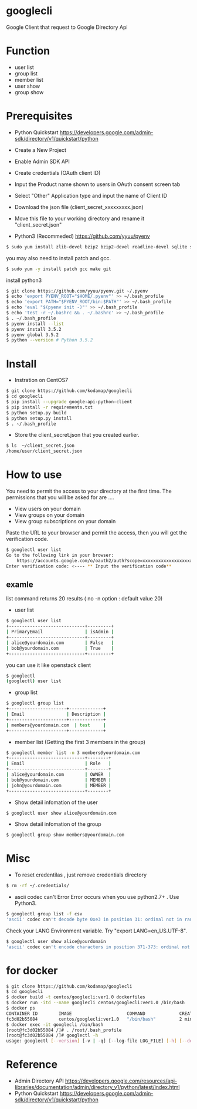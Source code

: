 # googlecli
Google Client that request to  Google Directory Api

# Function
- user list
- group list
- member list
- user show
- group show

# Prerequisites
- Python Quickstart
https://developers.google.com/admin-sdk/directory/v1/quickstart/python
 - Create a New Project
 - Enable Admin SDK API
 - Create credentials (OAuth client ID)
 - Input the Product name shown to users in OAuth consent screen tab
 - Select "Other" Application type and input the name of Client ID
 - Download the json file (client_secret_xxxxxxxxx.json)
 - Move this file to your working directory and rename it "client_secret.json"

- Python3 (Recommeded) 
https://github.com/yyuu/pyenv

```sh
$ sudo yum install zlib-devel bzip2 bzip2-devel readline-devel sqlite sqlite-devel openssl-devel -y
```
you may also need to install patch and gcc.
```sh
$ sudo yum -y install patch gcc make git
```
install python3
```sh
$ git clone https://github.com/yyuu/pyenv.git ~/.pyenv
$ echo 'export PYENV_ROOT="$HOME/.pyenv"' >> ~/.bash_profile
$ echo 'export PATH="$PYENV_ROOT/bin:$PATH"' >> ~/.bash_profile
$ echo 'eval "$(pyenv init -)"' >> ~/.bash_profile
$ echo 'test -r ~/.bashrc && . ~/.bashrc' >> ~/.bash_profile
$ . ~/.bash_profile
$ pyenv install --list
$ pyenv install 3.5.2
$ pyenv global 3.5.2
$ python --version # Python 3.5.2
```

# Install 
- Instration on CentOS7
```sh
$ git clone https://github.com/kodamap/googlecli
$ cd googlecli
$ pip install --upgrade google-api-python-client
$ pip install -r requirements.txt
$ python setup.py build
$ python setup.py install
$ . ~/.bash_profile
```
- Store the client_secret.json that you created earlier.
```sh
$ ls  ~/client_secret.json
/home/user/client_secret.json
```

# How to use
You need to permit the access to your directory at the first time.
The permissions that you will be asked for are ....
 - View users on your domain
 - View groups on your domain
 - View group subscriptions on your domain

Paste the URL to your browser and permit the access, then you will get the verification code.
```sh
$ googlectl user list
Go to the following link in your browser:
    https://accounts.google.com/o/oauth2/auth?scope=xxxxxxxxxxxxxxxxxxxxxxxxxxxxxxxxxxxxxxxxxxxx
Enter verification code: <---- ** Input the verification code**
```
## examle
list command returns 20 results ( no -n option : default value 20)
- user list
```sh
$ googlectl user list
+-----------------------------+---------+
| PrimaryEmail                | isAdmin |
+-----------------------------+---------+
| alice@yourdomain.com        | False   |
| bob@yourdomain.com          | True    |
+-----------------------------+---------+
```
you can use it like openstack client
```sh
$ googlectl
(googlectl) user list
```
- group list
```sh
$ googlectl group list
+----------------------+-------------+
| Email                | Description |
+----------------------+-------------+
| members@yourdomain.com  | test     |
+----------------------+-------------+
```
- member list (Getting the first 3 members in the group)
```sh
$ googlectl member list -n 3 members@yourdomain.com
+-----------------------------+--------+
| Email                       | Role   |
+-----------------------------+--------+
| alice@yourdomain.com        | OWNER  |
| bob@yourdomain.com          | MEMBER |
| john@yourdomain.com         | MEMBER |
+-----------------------------+--------+
```
- Show detail infomation of the user
```sh
$ googlectl user show alice@yourdomain.com
```
- Show detail infomation of the group
```sh
$ googlectl group show members@yourdomain.com
```

# Misc
- To reset credentilas , just remove credentials directory
```sh
$ rm -rf ~/.credentials/
```
- ascii codec can't Error
Error occurs when you use python2.7+ . Use Python3.
```sh
$ googlectl group list -f csv
'ascii' codec can't decode byte 0xe3 in position 31: ordinal not in range(128)
```
Check your LANG Environment variable. Try "export LANG=en_US.UTF-8".
```sh
$ googlectl user show alice@yourdomain
'ascii' codec can't encode characters in position 371-373: ordinal not in range(128)
```

# for docker
```sh
$ git clone https://github.com/kodamap/googlecli
$ cd googlecli
$ docker build -t centos/googlecli:ver1.0 dockerfiles
$ docker run -itd --name googlecli centos/googlecli:ver1.0 /bin/bash
$ docker ps
CONTAINER ID        IMAGE                     COMMAND             CREATED             STATUS              PORTS               NAMES
fc3d02b55084        centos/googlecli:ver1.0   "/bin/bash"         2 minutes ago       Up 2 minutes                            googlecli
$ docker exec -it googlecli /bin/bash
[root@fc3d02b55084 /]# . /root/.bash_profile
[root@fc3d02b55084 /]# googlectl -h
usage: googlectl [--version] [-v | -q] [--log-file LOG_FILE] [-h] [--debug]
```

# Reference
- Admin Directory API
https://developers.google.com/resources/api-libraries/documentation/admin/directory_v1/python/latest/index.html
- Python Quickstart
https://developers.google.com/admin-sdk/directory/v1/quickstart/python
